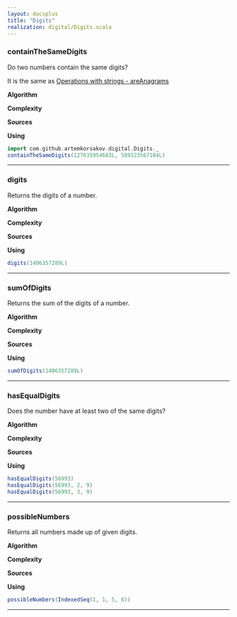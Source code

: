 ```yaml
---
layout: docsplus
title: "Digits"
realization: digital/Digits.scala
---
```


### containTheSameDigits
Do two numbers contain the same digits?

It is the same as [Operations with strings - areAnagrams](../str/string_algorithms#areanagrams)

**Algorithm**

**Complexity**
     
**Sources** 

**Using**
```scala mdoc
import com.github.artemkorsakov.digital.Digits._
containTheSameDigits(127035954683L, 589323567104L)
```

---

### digits
Returns the digits of a number.

**Algorithm**

**Complexity**
     
**Sources** 

**Using**
```scala mdoc
digits(1406357289L)
```

---

### sumOfDigits
Returns the sum of the digits of a number.

**Algorithm**

**Complexity**
     
**Sources** 

**Using**
```scala mdoc
sumOfDigits(1406357289L)
```

---

### hasEqualDigits
Does the number have at least two of the same digits?

**Algorithm**

**Complexity**
     
**Sources** 

**Using**
```scala mdoc
hasEqualDigits(56993)
hasEqualDigits(56993, 2, 9)
hasEqualDigits(56993, 3, 9)
```

---

### possibleNumbers
Returns all numbers made up of given digits.

**Algorithm**

**Complexity**
     
**Sources** 

**Using**
```scala mdoc
possibleNumbers(IndexedSeq(1, 1, 5, 6))
```

---
